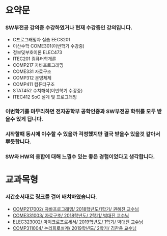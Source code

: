 # 요약문
### SW부전공 강의중 수강하였거나 현재 수강중인 강의입니다.
- C프로그래밍과 실습 EECS201
- 이산수학 COME301(이번학기 수강중)
- 정보및부호이론 ELEC473
- ITEC201 컴퓨터학개론 
- COMP217 자바프로그래밍 
- COME331 자료구조
- COMP312 운영체제 
- COMP411 컴퓨터구조 
- STAT452 수치해석(이번학기 수강중) 
- ITEC412 SoC 설계 및 프로그래밍 

 ### 이번학기를 마무리하면 전자공학부 공학인증과 SW부전공 학위를 모두 받을수 있게 됩니다.
 ### 시작할때 동시에 이수할 수 있을까 걱정했지만 결국 받을수 있을것 같아서 뿌듯합니다.
 ### SW와 HW의 융합에 대해 느낄수 있는 좋은 경험이었다고 생각합니다.
 
 
# 교과목형
### 시간순서대로 링크를 걸어 배치하였습니다.


* [COMP217002/ 자바프로그래밍/ 2018학년도/1학기/ 권혜진 교수님](https://github.com/Seonggyu-Bae/Java-tutorial/tree/master)
* [COME331003/ 자료구조/ 2018학년도/ 2학기/ 박대진 교수님](https://github.com/Seonggyu-Bae/Data-Structure)
* [ELEC323002/ 마이크로프로세서/ 2019학년도/ 1학기/ 박대진 교수님](https://github.com/Seonggyu-Bae/MicroProcessor)
* [COMP311004/ 논리회로설계/ 2019학년도/ 2학기/ 김찬용 교수님](https://github.com/Seonggyu-Bae/Logic_Circuit_Design)
